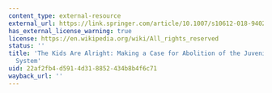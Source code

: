 ```yaml
---
content_type: external-resource
external_url: https://link.springer.com/article/10.1007/s10612-018-9402-2
has_external_license_warning: true
license: https://en.wikipedia.org/wiki/All_rights_reserved
status: ''
title: 'The Kids Are Alright: Making a Case for Abolition of the Juvenile Justice
  System'
uid: 22af2fb4-d591-4d31-8852-434b8b4f6c71
wayback_url: ''
---
```

